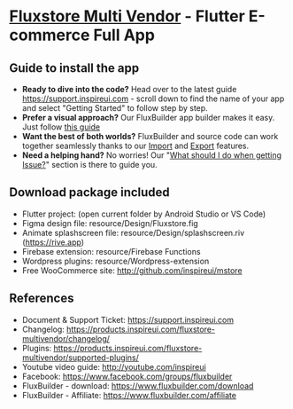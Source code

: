 # [Fluxstore Multi Vendor](https://1.envato.market/NW4q1) - Flutter E-commerce Full App

## Guide to install the app
- **Ready to dive into the code?** Head over to the latest guide https://support.inspireui.com - scroll down to find the name of your app and select "Getting Started" to follow step by step.
- **Prefer a visual approach?** Our FluxBuilder app builder makes it easy. Just follow [this guide](https://support.inspireui.com/help-center/articles/35/36/236/activate-fluxstore-on-fluxbuilder-%F0%9F%92%A5)
- **Want the best of both worlds?** FluxBuilder and source code can work together seamlessly thanks to our [Import](https://support.inspireui.com/help-center/articles/15/16/144/import) and [Export](https://support.inspireui.com/help-center/articles/15/16/4/export) features.
- **Need a helping hand?** No worries! Our "[What should I do when getting Issue?](https://1.envato.market/rMkXB)" section is there to guide you.

## Download package included
- Flutter project: (open current folder by Android Studio or VS Code)
- Figma design file: resource/Design/Fluxstore.fig
- Animate splashscreen file: resource/Design/splashscreen.riv (https://rive.app)
- Firebase extension: resource/Firebase Functions
- Wordpress plugins: resource/Wordpress-extension
- Free WooCommerce site: http://github.com/inspireui/mstore

## References 
- Document & Support Ticket: https://support.inspireui.com
- Changelog: https://products.inspireui.com/fluxstore-multivendor/changelog/
- Plugins: https://products.inspireui.com/fluxstore-multivendor/supported-plugins/
- Youtube video guide: http://youtube.com/inspireui
- Facebook: https://www.facebook.com/groups/fluxbuilder
- FluxBuilder - download: https://www.fluxbuilder.com/download
- FluxBuilder - Affiliate: https://www.fluxbuilder.com/affiliate
